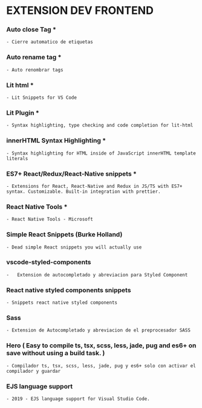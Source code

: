 
# EXTENSION DEV FRONTEND


### Auto close Tag      *
    - Cierre automatico de etiquetas
    

### Auto rename tag * 
    - Auto renombrar tags


### Lit html    *
    - Lit Snippets for VS Code


### Lit Plugin      *
    - Syntax highlighting, type checking and code completion for lit-html


### innerHTML Syntax Highlighting       *
    - Syntax highlighting for HTML inside of JavaScript innerHTML template literals


### ES7+ React/Redux/React-Native snippets      *
    - Extensions for React, React-Native and Redux in JS/TS with ES7+ syntax. Customizable. Built-in integration with prettier.


### React Native Tools  *
    - React Native Tools - Microsoft



### Simple React Snippets (Burke Holland)
    - Dead simple React snippets you will actually use



### vscode-styled-components 
    -   Extension de autocompletado y abreviacion para Styled Component



### React native styled components snippets 
    - Snippets react native styled components


### Sass    
    - Extension de Autocompletado y abreviacion de el preprocesador SASS


### Hero ( Easy to compile ts, tsx, scss, less, jade, pug and es6+ on save without using a build task. )
    - Compilador ts, tsx, scss, less, jade, pug y es6+ solo con activar el compilador y guardar 


### EJS language support
    - 2019 - EJS language support for Visual Studio Code.


    